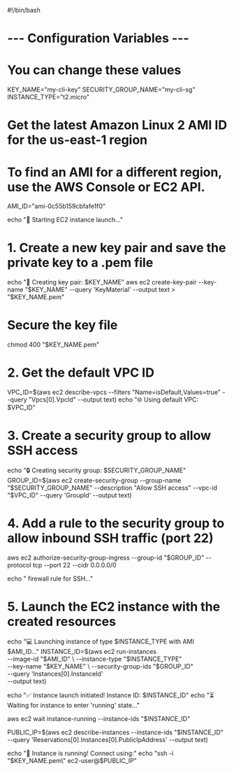 #!/bin/bash

# --- Configuration Variables ---
# You can change these values

KEY_NAME="my-cli-key"
SECURITY_GROUP_NAME="my-cli-sg"
INSTANCE_TYPE="t2.micro"
# Get the latest Amazon Linux 2 AMI ID for the us-east-1 region
# To find an AMI for a different region, use the AWS Console or EC2 API.
AMI_ID="ami-0c55b159cbfafe1f0" 

echo "🚀 Starting EC2 instance launch..."

# 1. Create a new key pair and save the private key to a .pem file
echo "🔑 Creating key pair: $KEY_NAME"
aws ec2 create-key-pair --key-name "$KEY_NAME" --query 'KeyMaterial' --output text > "$KEY_NAME.pem"
# Secure the key file
chmod 400 "$KEY_NAME.pem"

# 2. Get the default VPC ID
VPC_ID=$(aws ec2 describe-vpcs --filters "Name=isDefault,Values=true" --query "Vpcs[0].VpcId" --output text)
echo "🌐 Using default VPC: $VPC_ID"

# 3. Create a security group to allow SSH access
echo "🔒 Creating security group: $SECURITY_GROUP_NAME"
GROUP_ID=$(aws ec2 create-security-group --group-name "$SECURITY_GROUP_NAME" --description "Allow SSH access" --vpc-id "$VPC_ID" --query 'GroupId' --output text)

# 4. Add a rule to the security group to allow inbound SSH traffic (port 22)
aws ec2 authorize-security-group-ingress --group-id "$GROUP_ID" --protocol tcp --port 22 --cidr 0.0.0.0/0

echo " firewall rule for SSH..."

# 5. Launch the EC2 instance with the created resources
echo "💻 Launching instance of type $INSTANCE_TYPE with AMI $AMI_ID..."
INSTANCE_ID=$(aws ec2 run-instances \
    --image-id "$AMI_ID" \
    --instance-type "$INSTANCE_TYPE" \
    --key-name "$KEY_NAME" \
    --security-group-ids "$GROUP_ID" \
    --query 'Instances[0].InstanceId' \
    --output text)

echo "✅ Instance launch initiated! Instance ID: $INSTANCE_ID"
echo "⏳ Waiting for instance to enter 'running' state..."

aws ec2 wait instance-running --instance-ids "$INSTANCE_ID"

PUBLIC_IP=$(aws ec2 describe-instances --instance-ids "$INSTANCE_ID" --query 'Reservations[0].Instances[0].PublicIpAddress' --output text)

echo "🎉 Instance is running! Connect using:"
echo "ssh -i \"$KEY_NAME.pem\" ec2-user@$PUBLIC_IP"
